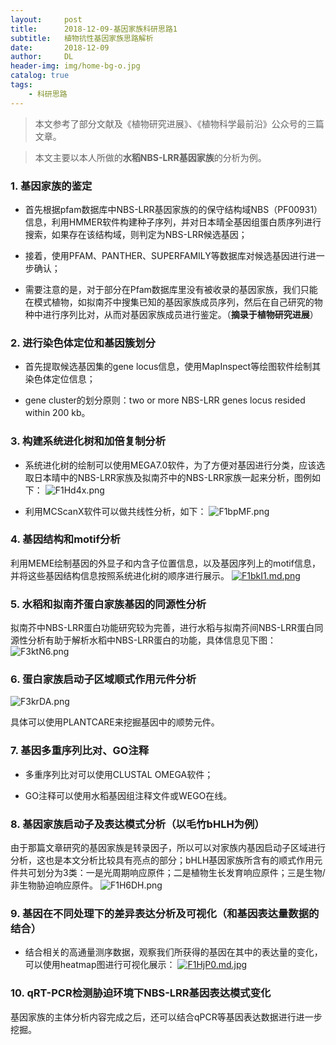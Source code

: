 ```yaml
---
layout:     post
title:      2018-12-09-基因家族科研思路1
subtitle:   植物抗性基因家族思路解析
date:       2018-12-09
author:     DL
header-img: img/home-bg-o.jpg
catalog: true
tags:
    - 科研思路
---
```

> 本文参考了部分文献及《植物研究进展》、《植物科学最前沿》公众号的三篇文章。

> 本文主要以本人所做的**水稻NBS-LRR基因家族**的分析为例。

### 1. 基因家族的鉴定

- 首先根据pfam数据库中NBS-LRR基因家族的的保守结构域NBS（PF00931）信息，利用HMMER软件构建种子序列，并对日本晴全基因组蛋白质序列进行搜索，如果存在该结构域，则判定为NBS-LRR候选基因；

- 接着，使用PFAM、PANTHER、SUPERFAMILY等数据库对候选基因进行进一步确认；

- 需要注意的是，对于部分在Pfam数据库里没有被收录的基因家族，我们只能在模式植物，如拟南芥中搜集已知的基因家族成员序列，然后在自己研究的物种中进行序列比对，从而对基因家族成员进行鉴定。（**摘录于植物研究进展**）

### 2. 进行染色体定位和基因簇划分

- 首先提取候选基因集的gene locus信息，使用MapInspect等绘图软件绘制其染色体定位信息；

- gene cluster的划分原则：two or more NBS-LRR genes locus resided within 200 kb。

### 3. 构建系统进化树和加倍复制分析

- 系统进化树的绘制可以使用MEGA7.0软件，为了方便对基因进行分类，应该选取日本晴中的NBS-LRR家族及拟南芥中的NBS-LRR家族一起来分析，图例如下：
![F1Hd4x.png](https://s1.ax1x.com/2018/12/07/F1Hd4x.png)

- 利用MCScanX软件可以做共线性分析，如下：
![F1bpMF.png](https://s1.ax1x.com/2018/12/07/F1bpMF.png)

### 4. 基因结构和motif分析

利用MEME绘制基因的外显子和内含子位置信息，以及基因序列上的motif信息，并将这些基因结构信息按照系统进化树的顺序进行展示。
[![F1bkI1.md.png](https://s1.ax1x.com/2018/12/07/F1bkI1.md.png)](https://imgchr.com/i/F1bkI1)

### 5. 水稻和拟南芥蛋白家族基因的同源性分析

拟南芥中NBS-LRR蛋白功能研究较为完善，进行水稻与拟南芥间NBS-LRR蛋白同源性分析有助于解析水稻中NBS-LRR蛋白的功能，具体信息见下图：
![F3ktN6.png](https://s1.ax1x.com/2018/12/07/F3ktN6.png)

### 6. 蛋白家族启动子区域顺式作用元件分析
![F3krDA.png](https://s1.ax1x.com/2018/12/07/F3krDA.png)

具体可以使用PLANTCARE来挖掘基因中的顺势元件。

### 7. 基因多重序列比对、GO注释

- 多重序列比对可以使用CLUSTAL OMEGA软件；

- GO注释可以使用水稻基因组注释文件或WEGO在线。

### 8. 基因家族启动子及表达模式分析（以毛竹bHLH为例）

由于那篇文章研究的基因家族是转录因子，所以可以对家族内基因启动子区域进行分析，这也是本文分析比较具有亮点的部分；bHLH基因家族所含有的顺式作用元件共可划分为3类：一是光周期响应原件；二是植物生长发育响应原件；三是生物/非生物胁迫响应原件。
![F1H6DH.png](https://s1.ax1x.com/2018/12/07/F1H6DH.png)

### 9. 基因在不同处理下的差异表达分析及可视化（和基因表达量数据的结合）

- 结合相关的高通量测序数据，观察我们所获得的基因在其中的表达量的变化，可以使用heatmap图进行可视化展示：
[![F1HjP0.md.jpg](https://s1.ax1x.com/2018/12/07/F1HjP0.md.jpg)](https://imgchr.com/i/F1HjP0) 

### 10. qRT-PCR检测胁迫环境下NBS-LRR基因表达模式变化

基因家族的主体分析内容完成之后，还可以结合qPCR等基因表达数据进行进一步挖掘。
